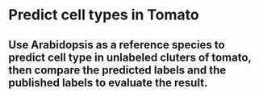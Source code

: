 # Predict cell types in Tomato

## Use Arabidopsis as a reference species to predict cell type in unlabeled cluters of tomato, then compare the predicted labels and the published labels to evaluate the result.


